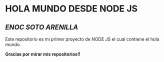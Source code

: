 <h1 class="code-line" data-line-start=0 data-line-end=1 ><a id="HOLA_MUNDO_DESDE_NODE_JS_0"></a>HOLA MUNDO DESDE NODE JS</h1> <h2 class="code-line" data-line-start=1 data-line-end=2 ><a id="_ENOC_SOTO_ARENILLA__1"></a><em>ENOC SOTO ARENILLA</em></h2> <p class="has-line-data" data-line-start="3" data-line-end="4">Este repositorio es mi primer proyecto de NODE JS el cual contiene el hola mundo.</p> <p class="has-line-data" data-line-start="5" data-line-end="6"><strong>Gracias por mirar mis repositorios!!</strong></p>